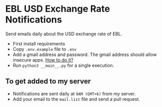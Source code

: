 # EBL USD Exchange Rate Notifications

Send emails daily about the USD exchange rate of EBL.

- First install requirements
- Copy `.env.example` file to `.env`
- Add a gmail address and password. The gmail address should allow insecure apps. [How to do it?](https://stackoverflow.com/questions/10147455/how-to-send-an-email-with-gmail-as-provider-using-python/27515833#27515833)
- Run `python3 __main__.py` for a single execution.

## To get added to my server
- Notifications are sent daily at `9AM (GMT+6)` from my server.
- Add your email to the `mail.list` file and send a pull request.
